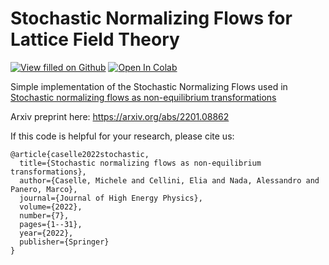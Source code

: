# Stochastic Normalizing Flows for Lattice Field Theory
[![View filled on Github](https://img.shields.io/static/v1.svg?logo=github&label=Repo&message=View%20On%20Github&color=lightgrey)](https://github.com/TurinLatticeFieldTheoryGroup/SNF_for_LFT/blob/main/SNF_for_LFT.ipynb) <a target="_blank" href="https://colab.research.google.com/github/eliacellini/SNF_for_LFT/blob/14aa8e412ce89602d611d902fb378c66ef85be11/SNF_for_LFT.ipynb">
  <img src="https://colab.research.google.com/assets/colab-badge.svg" alt="Open In Colab"/>
</a>  

Simple implementation of the Stochastic Normalizing Flows used in <a href="https://link.springer.com/article/10.1007/JHEP07(2022)015">Stochastic normalizing flows as non-equilibrium transformations</a></li> 

Arxiv preprint here: <a href="https://arxiv.org/abs/2201.08862">https://arxiv.org/abs/2201.08862</a></li>


If this code is helpful for your research, please cite us:
```
@article{caselle2022stochastic,
  title={Stochastic normalizing flows as non-equilibrium transformations},
  author={Caselle, Michele and Cellini, Elia and Nada, Alessandro and Panero, Marco},
  journal={Journal of High Energy Physics},
  volume={2022},
  number={7},
  pages={1--31},
  year={2022},
  publisher={Springer}
}
```

